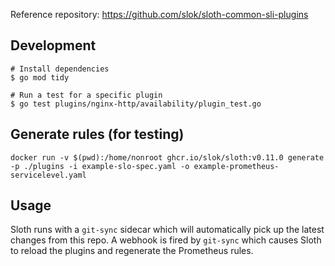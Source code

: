 Reference repository: <https://github.com/slok/sloth-common-sli-plugins>

## Development

```
# Install dependencies
$ go mod tidy

# Run a test for a specific plugin
$ go test plugins/nginx-http/availability/plugin_test.go
```

## Generate rules (for testing)

```
docker run -v $(pwd):/home/nonroot ghcr.io/slok/sloth:v0.11.0 generate -p ./plugins -i example-slo-spec.yaml -o example-prometheus-servicelevel.yaml
```

## Usage

Sloth runs with a `git-sync` sidecar which will automatically pick up the latest changes from this repo.
A webhook is fired by `git-sync` which causes Sloth to reload the plugins and regenerate the Prometheus rules.

